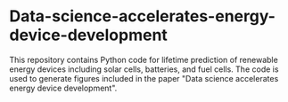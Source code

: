 # Data-science-accelerates-energy-device-development
This repository contains Python code for lifetime prediction of renewable energy devices including solar cells, batteries, and fuel cells. The code is used to generate figures included in the paper "Data science accelerates energy device development".
